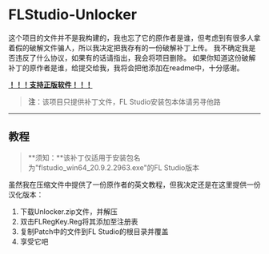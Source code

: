 # FLStudio-Unlocker

这个项目的文件并不是我构建的，我也忘了它的原作者是谁，但考虑到有很多人拿着假的破解文件骗人，所以我决定把我存有的一份破解补丁上传。
我不确定我是否违反了什么协议，如果有的话请指出，我会将项目删除。
如果你知道这份破解补丁的原作者是谁，给提交给我，我将会把他添加在readme中，十分感谢。

[**！！！支持正版软件！！！**](https://www.image-line.com/fl-studio/)

> **注**：该项目只提供补丁文件，FL Studio安装包本体请另寻他路

------------

## 教程

> **须知：**该补丁仅适用于安装包名为"flstudio_win64_20.9.2.2963.exe"的FL Studio版本

虽然我在压缩文件中提供了一份原作者的英文教程，但我决定还是在这里提供一份汉化版本：

1. 下载Unlocker.zip文件，并解压
2. 双击FLRegKey.Reg将其添加至注册表
3. 复制Patch中的文件到FL Studio的根目录并覆盖
4. 享受它吧
